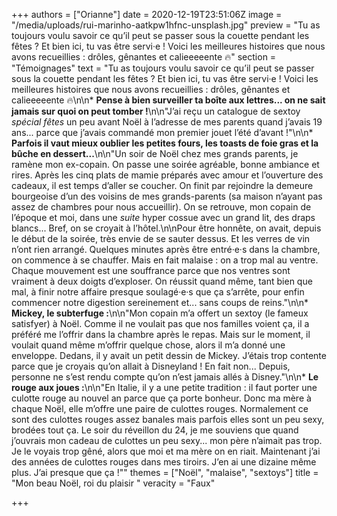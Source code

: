 +++
authors = ["Orianne"]
date = 2020-12-19T23:51:06Z
image = "/media/uploads/rui-marinho-aatkpw1hfnc-unsplash.jpg"
preview = "Tu as toujours voulu savoir ce qu’il peut se passer sous la couette pendant les fêtes&nbsp;? Et bien ici, tu vas être servi·e&nbsp;! Voici les meilleures histoires que nous avons recueillies&nbsp;: drôles, gênantes et calieeeeente 🔥"
section = "Témoignages"
text = "Tu as toujours voulu savoir ce qu’il peut se passer sous la couette pendant les fêtes&nbsp;? Et bien ici, tu vas être servi·e&nbsp;! Voici les meilleures histoires que nous avons recueillies&nbsp;: drôles, gênantes et calieeeeente 🔥\n\n* **Pense à bien surveiller ta boîte aux lettres... on ne sait jamais sur quoi on peut tomber&nbsp;!**\n\n\"J’ai reçu un catalogue de sextoy _spécial fêtes_ un peu avant Noël à l’adresse de mes parents quand j’avais 19 ans... parce que j’avais commandé mon premier jouet l’été d’avant&nbsp;!\"\n\n* **Parfois il vaut mieux oublier les petites fours, les toasts de foie gras et la bûche en dessert...**\n\n\"Un soir de Noël chez mes grands parents, je ramène mon ex-copain. On passe une soirée agréable, bonne ambiance et rires. Après les cinq plats de mamie préparés avec amour et l’ouverture des cadeaux, il est temps d’aller se coucher. On finit par rejoindre la demeure bourgeoise d’un des voisins de mes grands-parents (sa maison n’ayant pas assez de chambres pour nous accueillir). On se retrouve, mon copain de l’époque et moi, dans une _suite_ hyper cossue avec un grand lit, des draps blancs... Bref, on se croyait à l’hôtel.\n\nPour être honnête, on avait, depuis le début de la soirée, très envie de se sauter dessus. Et les verres de vin n’ont rien arrangé. Quelques minutes après être entré·e·s dans la chambre, on commence à se chauffer. Mais en fait malaise&nbsp;: on a trop mal au ventre. Chaque mouvement est une souffrance parce que nos ventres sont vraiment à deux doigts d’exploser. On réussit quand même, tant bien que mal, à finir notre affaire presque soulagé·e·s que ça s’arrête, pour enfin commencer notre digestion sereinement et... sans coups de reins.\"\n\n* **Mickey, le subterfuge&nbsp;:**\n\n\"Mon copain m’a offert un sextoy (le fameux satisfyer) à Noël. Comme il ne voulait pas que nos familles voient ça, il a préféré me l’offrir dans la chambre après le repas. Mais sur le moment, il voulait quand même m’offrir quelque chose, alors il m’a donné une enveloppe. Dedans, il y avait un petit dessin de Mickey. J’étais trop contente parce que je croyais qu’on allait à Disneyland&nbsp;! En fait non... Depuis, personne ne s’est rendu compte qu’on n’est jamais allés à Disney.\"\n\n* **Le rouge aux joues&nbsp;:**\n\n\"En Italie, il y a une petite tradition&nbsp;: il faut porter une culotte rouge au nouvel an parce que ça porte bonheur. Donc ma mère à chaque Noël, elle m’offre une paire de culottes rouges. Normalement ce sont des culottes rouges assez banales mais parfois elles sont un peu sexy, brodées tout ça. Le soir du réveillon du 24, je me souviens que quand j’ouvrais mon cadeau de culottes un peu sexy... mon père n’aimait pas trop. Je le voyais trop gêné, alors que moi et ma mère on en riait. Maintenant j’ai des années de culottes rouges dans mes tiroirs. J’en ai une dizaine même plus. J’ai presque que ça&nbsp;!\""
themes = ["Noël", "malaise", "sextoys"]
title = "Mon beau Noël, roi du plaisir "
veracity = "Faux"

+++
